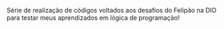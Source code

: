 Série de realização de códigos voltados aos desafios do Felipão na DIO para testar meus aprendizados em lógica de programação!
